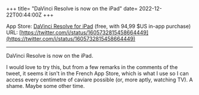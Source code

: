 +++
title= "DaVinci Resolve is now on the iPad"
date= 2022-12-22T00:44:00Z
+++

App Store: [DaVinci Resolve for iPad](https://apps.apple.com/us/app/davinci-resolve-for-ipad/id1581363826) (free, with 94,99 $US in-app purchase)
URL: [https://twitter.com/i/status/1605732815458664449](https://twitter.com/i/status/1605732815458664449)

---

DaVinci Resolve is now on the iPad.

I would love to try this, but from a few remarks in the comments of the tweet, it seems it isn't in the French App Store, which is what I use so I can access every centimetre of caviare possible (or, more aptly, watching TV). A shame. Maybe some other time.
